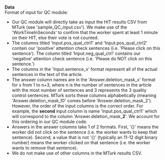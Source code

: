 **Data**  
Format of input for QC module:  
* Our QC module will directly take as input the HIT results CSV from MTurk (see 'sample_QC_input.csv'). We make use of the 'WorkTimeInSeconds' to confirm that the worker spent at least 1 minute on their HIT, else their vote is not counted.
* The columns titled 'Input.pos_qual_ctrl1' and 'Input.pos_qual_ctrl2' contain our 'positive' attention check sentences (i.e. 'Please click on this sentence'). The column titled 'Input.neg_qual_ctrl' contains our 'negative' attention check sentence (i.e. 'Please do NOT click on this sentence.')
* The columns in the 'Input.sentence_x' format represent all of the actual sentences in the text of the article.
* The answer column names are in the 'Answer.deletion_mask_x' format for x from 1 to n+3, where n is the number of sentences in the article with the most number of sentences and 3 represents the 3 quality control sentences. MTurk sorts these columns alphabetically (meaning 'Answer.deletion_mask_10' comes before 'Answer.deletion_mask_2'). However, the order of the input columns is the correct order. For example, the **second** input column is name 'Input.pos_qual_ctrl1' which will correspond to the column  'Answer.deletion_mask_**2**'. We account for this ordering in our QC module code.
* Answers in the answer columns take 1 of 2 formats. First, '{}' means the worker did not click on the sentence (i.e. the worker wants to keep that sentence). Second, a value that is not '{}' (typically an 11-12 digit binary number) means the worker clicked on that sentence (i.e. the worker wants to remove that sentence).
* We do not make use of other columns in the MTurk results CSV.
